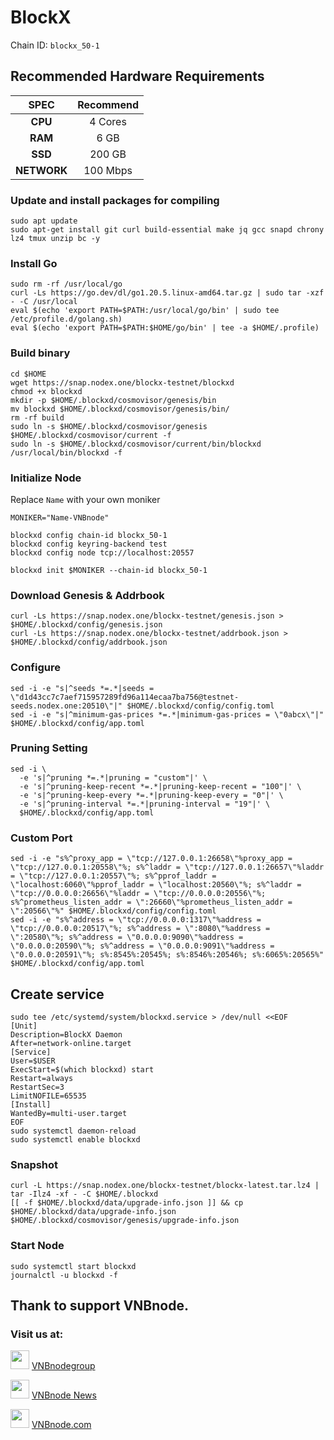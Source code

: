 # BlockX
Chain ID: `blockx_50-1`

## Recommended Hardware Requirements

|   SPEC      |       Recommend          |
| :---------: | :-----------------------:|
|   **CPU**   |        4 Cores           |
|   **RAM**   |        6 GB             |
|   **SSD**   |        200 GB            |
| **NETWORK** |        100 Mbps          |

### Update and install packages for compiling
```
sudo apt update
sudo apt-get install git curl build-essential make jq gcc snapd chrony lz4 tmux unzip bc -y
```

### Install Go
```
sudo rm -rf /usr/local/go
curl -Ls https://go.dev/dl/go1.20.5.linux-amd64.tar.gz | sudo tar -xzf - -C /usr/local
eval $(echo 'export PATH=$PATH:/usr/local/go/bin' | sudo tee /etc/profile.d/golang.sh)
eval $(echo 'export PATH=$PATH:$HOME/go/bin' | tee -a $HOME/.profile)
```

### Build binary
```
cd $HOME
wget https://snap.nodex.one/blockx-testnet/blockxd
chmod +x blockxd
mkdir -p $HOME/.blockxd/cosmovisor/genesis/bin
mv blockxd $HOME/.blockxd/cosmovisor/genesis/bin/
rm -rf build
sudo ln -s $HOME/.blockxd/cosmovisor/genesis $HOME/.blockxd/cosmovisor/current -f
sudo ln -s $HOME/.blockxd/cosmovisor/current/bin/blockxd /usr/local/bin/blockxd -f
```

### Initialize Node
Replace `Name` with your own moniker
```
MONIKER="Name-VNBnode"
```
```
blockxd config chain-id blockx_50-1
blockxd config keyring-backend test
blockxd config node tcp://localhost:20557
```
```
blockxd init $MONIKER --chain-id blockx_50-1
```

### Download Genesis & Addrbook
```
curl -Ls https://snap.nodex.one/blockx-testnet/genesis.json > $HOME/.blockxd/config/genesis.json
curl -Ls https://snap.nodex.one/blockx-testnet/addrbook.json > $HOME/.blockxd/config/addrbook.json
```

### Configure
```
sed -i -e "s|^seeds *=.*|seeds = \"d1d43cc7c7aef715957289fd96a114ecaa7ba756@testnet-seeds.nodex.one:20510\"|" $HOME/.blockxd/config/config.toml
sed -i -e "s|^minimum-gas-prices *=.*|minimum-gas-prices = \"0abcx\"|" $HOME/.blockxd/config/app.toml
```

### Pruning Setting
```
sed -i \
  -e 's|^pruning *=.*|pruning = "custom"|' \
  -e 's|^pruning-keep-recent *=.*|pruning-keep-recent = "100"|' \
  -e 's|^pruning-keep-every *=.*|pruning-keep-every = "0"|' \
  -e 's|^pruning-interval *=.*|pruning-interval = "19"|' \
  $HOME/.blockxd/config/app.toml
```

### Custom Port
```
sed -i -e "s%^proxy_app = \"tcp://127.0.0.1:26658\"%proxy_app = \"tcp://127.0.0.1:20558\"%; s%^laddr = \"tcp://127.0.0.1:26657\"%laddr = \"tcp://127.0.0.1:20557\"%; s%^pprof_laddr = \"localhost:6060\"%pprof_laddr = \"localhost:20560\"%; s%^laddr = \"tcp://0.0.0.0:26656\"%laddr = \"tcp://0.0.0.0:20556\"%; s%^prometheus_listen_addr = \":26660\"%prometheus_listen_addr = \":20566\"%" $HOME/.blockxd/config/config.toml
sed -i -e "s%^address = \"tcp://0.0.0.0:1317\"%address = \"tcp://0.0.0.0:20517\"%; s%^address = \":8080\"%address = \":20580\"%; s%^address = \"0.0.0.0:9090\"%address = \"0.0.0.0:20590\"%; s%^address = \"0.0.0.0:9091\"%address = \"0.0.0.0:20591\"%; s%:8545%:20545%; s%:8546%:20546%; s%:6065%:20565%" $HOME/.blockxd/config/app.toml
```

## Create service
```
sudo tee /etc/systemd/system/blockxd.service > /dev/null <<EOF
[Unit]
Description=BlockX Daemon
After=network-online.target
[Service]
User=$USER
ExecStart=$(which blockxd) start
Restart=always
RestartSec=3
LimitNOFILE=65535
[Install]
WantedBy=multi-user.target
EOF
sudo systemctl daemon-reload
sudo systemctl enable blockxd
```

### Snapshot
```
curl -L https://snap.nodex.one/blockx-testnet/blockx-latest.tar.lz4 | tar -Ilz4 -xf - -C $HOME/.blockxd
[[ -f $HOME/.blockxd/data/upgrade-info.json ]] && cp $HOME/.blockxd/data/upgrade-info.json $HOME/.blockxd/cosmovisor/genesis/upgrade-info.json
```

### Start Node
```
sudo systemctl start blockxd
journalctl -u blockxd -f
```

## Thank to support VNBnode.
### Visit us at:

<img src="https://user-images.githubusercontent.com/50621007/183283867-56b4d69f-bc6e-4939-b00a-72aa019d1aea.png" width="30"/> <a href="https://t.me/VNBnodegroup" target="_blank">VNBnodegroup</a>

<img src="https://user-images.githubusercontent.com/50621007/183283867-56b4d69f-bc6e-4939-b00a-72aa019d1aea.png" width="30"/> <a href="https://t.me/Vnbnode" target="_blank">VNBnode News</a>

<img src="https://github.com/vnbnode/binaries/blob/main/Logo/VNBnode.jpg" width="30"/> <a href="https://VNBnode.com" target="_blank">VNBnode.com</a>

